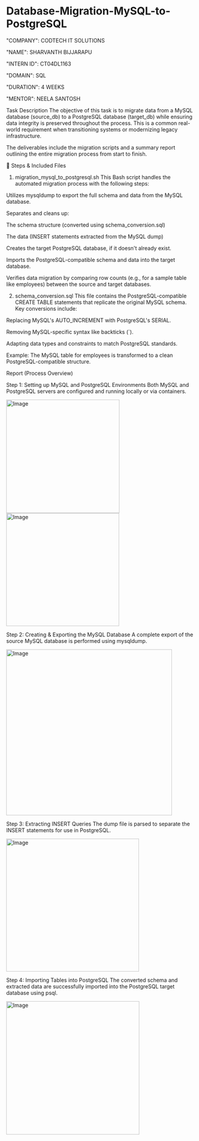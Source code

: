 # Database-Migration-MySQL-to-PostgreSQL

"COMPANY": CODTECH IT SOLUTIONS

"NAME": SHARVANTH BIJJARAPU

"INTERN ID": CT04DL1163 

"DOMAIN": SQL

"DURATION": 4 WEEKS

"MENTOR": NEELA SANTOSH

Task Description
The objective of this task is to migrate data from a MySQL database (source_db) to a PostgreSQL database (target_db) while ensuring data integrity is preserved throughout the process. This is a common real-world requirement when transitioning systems or modernizing legacy infrastructure.

The deliverables include the migration scripts and a summary report outlining the entire migration process from start to finish.

📁 Steps & Included Files
1. migration_mysql_to_postgresql.sh
This Bash script handles the automated migration process with the following steps:

Utilizes mysqldump to export the full schema and data from the MySQL database.

Separates and cleans up:

The schema structure (converted using schema_conversion.sql)

The data (INSERT statements extracted from the MySQL dump)

Creates the target PostgreSQL database, if it doesn't already exist.

Imports the PostgreSQL-compatible schema and data into the target database.

Verifies data migration by comparing row counts (e.g., for a sample table like employees) between the source and target databases.

2. schema_conversion.sql
This file contains the PostgreSQL-compatible CREATE TABLE statements that replicate the original MySQL schema.
Key conversions include:

Replacing MySQL's AUTO_INCREMENT with PostgreSQL's SERIAL.

Removing MySQL-specific syntax like backticks (`).

Adapting data types and constraints to match PostgreSQL standards.

Example:
The MySQL table for employees is transformed to a clean PostgreSQL-compatible structure.

Report (Process Overview)
 
Step 1: Setting up MySQL and PostgreSQL Environments
Both MySQL and PostgreSQL servers are configured and running locally or via containers.

<img width="302" alt="Image" src="https://github.com/user-attachments/assets/048def2c-84c3-44c2-8846-857c18c6a581" />


<img width="301" alt="Image" src="https://github.com/user-attachments/assets/46faca6a-a581-41cb-b2f4-39c733e3e3e2" />



Step 2: Creating & Exporting the MySQL Database
A complete export of the source MySQL database is performed using mysqldump.

<img width="442" alt="Image" src="https://github.com/user-attachments/assets/2ce5a09f-bbdb-4138-a938-58cf018872cd" />


Step 3: Extracting INSERT Queries
The dump file is parsed to separate the INSERT statements for use in PostgreSQL.

<img width="354" alt="Image" src="https://github.com/user-attachments/assets/f858338c-146e-4819-bd61-a6c16c917a67" />


Step 4: Importing Tables into PostgreSQL
The converted schema and extracted data are successfully imported into the PostgreSQL target database using psql.

<img width="355" alt="Image" src="https://github.com/user-attachments/assets/dd2e2065-5887-46bf-9b3e-e0ab1e4f9d1d" />
